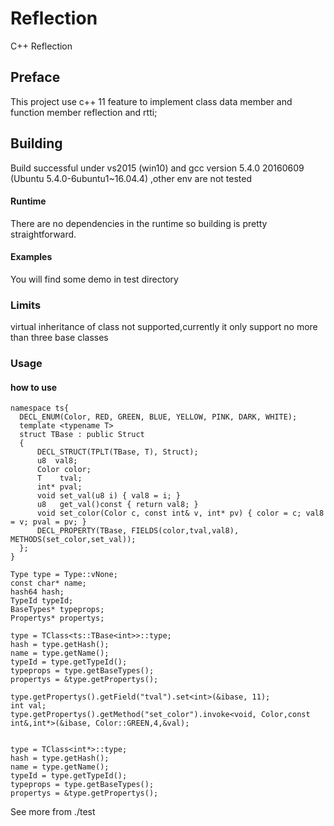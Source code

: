 # Reflection
C++ Reflection

## Preface
This project use c++ 11 feature to implement class data member and function member reflection and rtti;

## Building
Build successful under vs2015 (win10) and gcc version 5.4.0 20160609 (Ubuntu 5.4.0-6ubuntu1~16.04.4) ,other env are not tested

#### Runtime
There are no dependencies in the runtime so building is pretty straightforward.


#### Examples
You will find some demo in test directory

### Limits
virtual inheritance of class not supported,currently it only support no more than three base classes


### Usage
#### how to use
  
	namespace ts{
	  DECL_ENUM(Color, RED, GREEN, BLUE, YELLOW, PINK, DARK, WHITE);
	  template <typename T>
	  struct TBase : public Struct
	  {
		  DECL_STRUCT(TPLT(TBase, T), Struct);
		  u8  val8;
		  Color color;
		  T    tval;
		  int* pval;
		  void set_val(u8 i) { val8 = i; }
		  u8   get_val()const { return val8; }
		  void set_color(Color c, const int& v, int* pv) { color = c; val8 = v; pval = pv; }
		  DECL_PROPERTY(TBase, FIELDS(color,tval,val8), METHODS(set_color,set_val));
	  };
	}

	Type type = Type::vNone;
	const char* name;
	hash64 hash;
	TypeId typeId;
	BaseTypes* typeprops;
	Propertys* propertys;
	
	type = TClass<ts::TBase<int>>::type;
	hash = type.getHash();
	name = type.getName();
	typeId = type.getTypeId();
	typeprops = type.getBaseTypes();
	propertys = &type.getPropertys();
	
	type.getPropertys().getField("tval").set<int>(&ibase, 11);
	int val;
	type.getPropertys().getMethod("set_color").invoke<void, Color,const int&,int*>(&ibase, Color::GREEN,4,&val);
	

	type = TClass<int*>::type;
	hash = type.getHash();
	name = type.getName();
	typeId = type.getTypeId();
	typeprops = type.getBaseTypes();
	propertys = &type.getPropertys();

See more from ./test